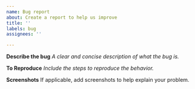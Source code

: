 ```yaml
---
name: Bug report
about: Create a report to help us improve
title: ''
labels: bug
assignees: ''

---
```


**Describe the bug**
_A clear and concise description of what the bug is._

**To Reproduce**
_Include the steps to reproduce the behavior._

**Screenshots**
If applicable, add screenshots to help explain your problem.
